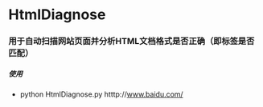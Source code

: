 # HtmlDiagnose

### 用于自动扫描网站页面并分析HTML文档格式是否正确（即标签是否匹配）


##### 使用
* python HtmlDiagnose.py htttp://www.baidu.com/